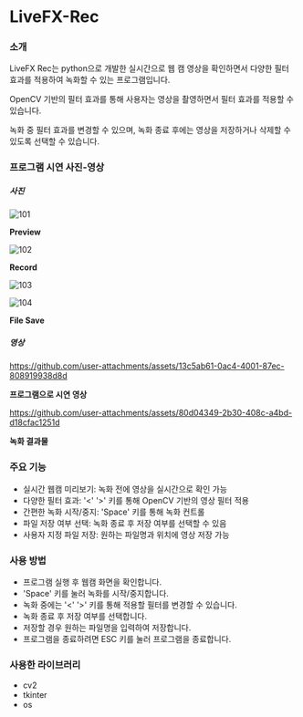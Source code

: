 # LiveFX-Rec

### 소개
LiveFX Rec는 python으로 개발한 실시간으로 웹 캠 영상을 확인하면서 다양한 필터 효과를 적용하여 녹화할 수 있는 프로그램입니다. 

OpenCV 기반의 필터 효과를 통해 사용자는 영상을 촬영하면서 필터 효과를 적용할 수 있습니다. 

녹화 중 필터 효과를 변경할 수 있으며, 녹화 종료 후에는 영상을 저장하거나 삭제할 수 있도록 선택할 수 있습니다. 

### 프로그램 시연 사진-영상
##### 사진

![101](https://github.com/user-attachments/assets/7a1a9ad3-58ce-46cd-abe9-efd2ddc8e5d6)

**Preview**

![102](https://github.com/user-attachments/assets/6ef79ed9-f3c6-495a-92d3-73084d617222)

**Record**

![103](https://github.com/user-attachments/assets/8b6d04e4-3aa2-4210-8333-d3dbf0ce15bd)

![104](https://github.com/user-attachments/assets/b61cb9bf-b029-466f-9a7d-d50f4baaf69f)

**File Save**

##### 영상

https://github.com/user-attachments/assets/13c5ab61-0ac4-4001-87ec-808919938d8d

**프로그램으로 시연 영상**

https://github.com/user-attachments/assets/80d04349-2b30-408c-a4bd-d18cfac1251d

**녹화 결과물**



### 주요 기능
- 실시간 웹캠 미리보기: 녹화 전에 영상을 실시간으로 확인 가능
- 다양한 필터 효과: '<' '>' 키를 통해 OpenCV 기반의 영상 필터 적용
- 간편한 녹화 시작/중지: 'Space' 키를 통해 녹화 컨트롤
- 파일 저장 여부 선택: 녹화 종료 후 저장 여부를 선택할 수 있음
- 사용자 지정 파일 저장: 원하는 파일명과 위치에 영상 저장 가능

### 사용 방법
- 프로그램 실행 후 웹캠 화면을 확인합니다.
- 'Space' 키를 눌러 녹화를 시작/중지합니다.
- 녹화 중에는 '<' '>' 키를 통해 적용할 필터를 변경할 수 있습니다.
- 녹화 종료 후 저장 여부를 선택합니다.
- 저장할 경우 원하는 파일명을 입력하여 저장합니다.
- 프로그램을 종료하려면 ESC 키를 눌러 프로그램을 종료합니다.

### 사용한 라이브러리
- cv2
- tkinter
- os
